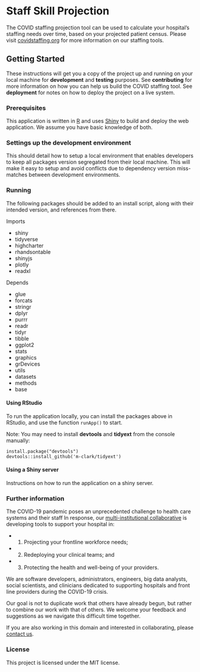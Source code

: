 # Staff Skill Projection

The COVID staffing projection tool can be used to calculate your hospital’s staffing needs over time, based on your projected patient census. Please visit [covidstaffing.org](https://www.covidstaffing.org/) for more information on our staffing tools.

## Getting Started

These instructions will get you a copy of the project up and running on your local machine for **development** and **testing** purposes. See **contributing** for more information on how you can help us build the COVID staffing tool. See **deployment** for notes on how to deploy the project on a live system.

### Prerequisites

This application is written in [R](https://www.r-project.org/) and uses [Shiny](https://github.com/rstudio/shiny) to build and deploy the web application.  We assume you have basic knowledge of both.

### Settings up the development environment

This should detail how to setup a local environment that enables developers to keep all packages version segregated from their local machine. This will make it easy to setup and avoid conflicts due to dependency version miss-matches between development environments.   

### Running

The following packages should be added to an install script, along with their intended version, and references from there.

Imports
- shiny
- tidyverse
- highcharter
- rhandsontable
- shinyjs
- plotly
- readxl

Depends
- glue
- forcats
- stringr
- dplyr
- purrr
- readr
- tidyr
- tibble
- ggplot2
- stats
- graphics
- grDevices
- utils
- datasets
- methods
- base

#### Using RStudio
To run the application locally, you can install the packages above in RStudio, and use the function `runApp()` to start.

Note: You may need to install **devtools** and **tidyext** from the console manually:
```
install.package("devtools")
devtools::install_github('m-clark/tidyext')
```

#### Using a Shiny server
Instructions on how to run the application on a shiny server.

### Further information

The COVID-19 pandemic poses an unprecedented challenge to health care systems and their staff
In response, our [multi-institutional collaborative](https://www.covidstaffing.org/) is developing tools to support your hospital in:

- 1) Projecting your frontline workforce needs;
- 2) Redeploying your clinical teams; and
- 3) Protecting the health and well-being of your providers.

We are software developers, administrators, engineers, big data analysts, social scientists, and clinicians dedicated to supporting hospitals and front line providers during the COVID-19 crisis.

Our goal is not to duplicate work that others have already begun, but rather to combine our work with that of others. We welcome your feedback and suggestions as we navigate this difficult time together.

If you are also working in this domain and interested in collaborating, please [contact us](mailto:info@covidstaffing.org).

### License

This project is licensed under the MIT license.
